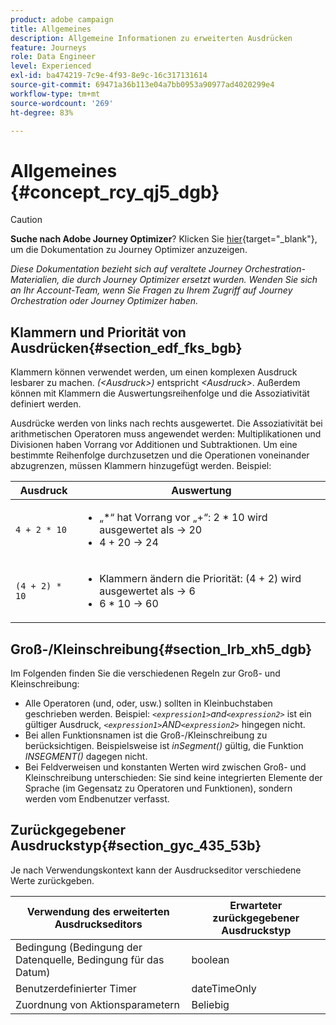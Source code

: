 ```yaml
---
product: adobe campaign
title: Allgemeines
description: Allgemeine Informationen zu erweiterten Ausdrücken
feature: Journeys
role: Data Engineer
level: Experienced
exl-id: ba474219-7c9e-4f93-8e9c-16c317131614
source-git-commit: 69471a36b113e04a7bb0953a90977ad4020299e4
workflow-type: tm+mt
source-wordcount: '269'
ht-degree: 83%

---
```


# Allgemeines {#concept_rcy_qj5_dgb}


>[!CAUTION]
>
>**Suche nach Adobe Journey Optimizer**? Klicken Sie [hier](https://experienceleague.adobe.com/de/docs/journey-optimizer/using/ajo-home){target="_blank"}, um die Dokumentation zu Journey Optimizer anzuzeigen.
>
>
>_Diese Dokumentation bezieht sich auf veraltete Journey Orchestration-Materialien, die durch Journey Optimizer ersetzt wurden. Wenden Sie sich an Ihr Account-Team, wenn Sie Fragen zu Ihrem Zugriff auf Journey Orchestration oder Journey Optimizer haben._


## Klammern und Priorität von Ausdrücken{#section_edf_fks_bgb}

Klammern können verwendet werden, um einen komplexen Ausdruck lesbarer zu machen. _(&lt;Ausdruck>)_ entspricht _&lt;Ausdruck>_. Außerdem können mit Klammern die Auswertungsreihenfolge und die Assoziativität definiert werden.

Ausdrücke werden von links nach rechts ausgewertet. Die Assoziativität bei arithmetischen Operatoren muss angewendet werden: Multiplikationen und Divisionen haben Vorrang vor Additionen und Subtraktionen. Um eine bestimmte Reihenfolge durchzusetzen und die Operationen voneinander abzugrenzen, müssen Klammern hinzugefügt werden. Beispiel:

<!--```5 + 2 * 10 = 25, and (5 + 2) * 10 = 70```-->

| Ausdruck | Auswertung |
|--- |--- |
| `4 + 2 * 10` | <ul><li>„*“ hat Vorrang vor „+“: 2 * 10 wird ausgewertet als → 20</li><li>4 + 20 → 24</li></ul> |
| `(4 + 2) * 10` | <ul><li>Klammern ändern die Priorität: (4 + 2) wird ausgewertet als → 6</li><li> 6 * 10 → 60</li></ul> |

## Groß-/Kleinschreibung{#section_lrb_xh5_dgb}

Im Folgenden finden Sie die verschiedenen Regeln zur Groß- und Kleinschreibung:

* Alle Operatoren (und, oder, usw.) sollten in Kleinbuchstaben geschrieben werden. Beispiel: _`<expression1>`and`<expression2>`_ ist ein gültiger Ausdruck, _`<expression1>`AND`<expression2>`_ hingegen nicht.
* Bei allen Funktionsnamen ist die Groß-/Kleinschreibung zu berücksichtigen. Beispielsweise ist _inSegment()_ gültig, die Funktion _INSEGMENT()_ dagegen nicht.
* Bei Feldverweisen und konstanten Werten wird zwischen Groß- und Kleinschreibung unterschieden: Sie sind keine integrierten Elemente der Sprache (im Gegensatz zu Operatoren und Funktionen), sondern werden vom Endbenutzer verfasst.

## Zurückgegebener Ausdruckstyp{#section_gyc_435_53b}

Je nach Verwendungskontext kann der Ausdruckseditor verschiedene Werte zurückgeben.

| Verwendung des erweiterten Ausdruckseditors | Erwarteter zurückgegebener Ausdruckstyp |
|--- |--- |
| Bedingung (Bedingung der Datenquelle, Bedingung für das Datum) | boolean |
| Benutzerdefinierter Timer | dateTimeOnly |
| Zuordnung von Aktionsparametern | Beliebig |
